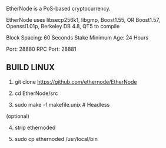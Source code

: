 
EtherNode is a PoS-based cryptocurrency.

EtherNode uses libsecp256k1,
			  libgmp,
			  Boost1.55,
			  OR Boost1.57,  
			  Openssl1.01p,
			  Berkeley DB 4.8,
			  QT5 to compile


Block Spacing: 60 Seconds
Stake Minimum Age: 24 Hours

Port: 28880
RPC Port: 28881


BUILD LINUX
-----------
1) git clone https://github.com/ethernode/EtherNode

2) cd EtherNode/src

3) sudo make -f makefile.unix            # Headless

(optional)

4) strip ethernoded

5) sudo cp ethernoded /usr/local/bin
